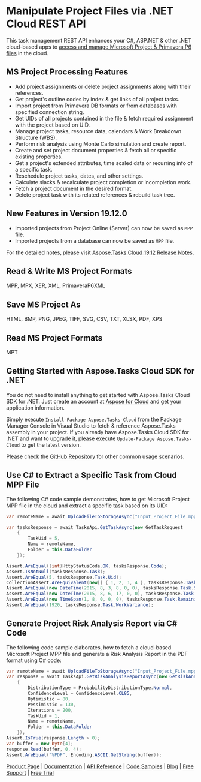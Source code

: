 # Manipulate Project Files via .NET Cloud REST API

This task management REST API enhances your C#, ASP.NET & other .NET cloud-based apps to [access and manage Microsoft Project & Primavera P6 files](https://products.aspose.cloud/tasks/net) in the cloud.

## MS Project Processing Features

- Add project assignments or delete project assignments along with their references.
- Get project's outline codes by index & get links of all project tasks.
- Import project from Primavera DB formats or from databases with specified connection string.
- Get UIDs of all projects contained in the file & fetch required assignment with the project based on UID.
- Manage project tasks, resource data, calendars & Work Breakdown Structure (WBS).
- Perform risk analysis using Monte Carlo simulation and create report.
- Create and set project document properties & fetch all or specific existing properties.
- Get a project's extended attributes, time scaled data or recurring info of a specific task.
- Reschedule project tasks, dates, and other settings.
- Calculate slacks & recalculate project completion or incompletion work.
- Fetch a project document in the desired format.
- Delete project task with its related references & rebuild task tree.

## New Features in Version 19.12.0

- Imported projects from Project Online (Server) can now be saved as `MPP` file.
- Imported projects from a database can now be saved as `MPP` file.

For the detailed notes, please visit [Aspose.Tasks Cloud 19.12 Release Notes](https://docs.aspose.cloud/display/taskscloud/Aspose.Tasks+Cloud+19.12+Release+Notes).

## Read & Write MS Project Formats

MPP, MPX, XER, XML, PrimaveraP6XML

## Save MS Project As

HTML, BMP, PNG, JPEG, TIFF, SVG, CSV, TXT, XLSX, PDF, XPS

## Read MS Project Formats

MPT

## Getting Started with Aspose.Tasks Cloud SDK for .NET

You do not need to install anything to get started with Aspose.Tasks Cloud SDK for .NET. Just create an account at [Aspose for Cloud](https://dashboard.aspose.cloud/#/apps) and get your application information.

Simply execute `Install-Package Aspose.Tasks-Cloud` from the Package Manager Console in Visual Studio to fetch & reference Aspose.Tasks assembly in your project. If you already have Aspose.Tasks Cloud SDK for .NET and want to upgrade it, please execute `Update-Package Aspose.Tasks-Cloud` to get the latest version.

Please check the [GitHub Repository](https://github.com/aspose-tasks-cloud/aspose-tasks-cloud-dotnet) for other common usage scenarios.

## Use C# to Extract a Specific Task from Cloud MPP File

The following C# code sample demonstrates, how to get Microsoft Project MPP file in the cloud and extract a specific task based on its UID:

```csharp
var remoteName = await UploadFileToStorageAsync("Input_Project_File.mpp");

var tasksResponse = await TasksApi.GetTaskAsync(new GetTaskRequest
    {
        TaskUid = 5,
        Name = remoteName,
        Folder = this.DataFolder
    });

Assert.AreEqual((int)HttpStatusCode.OK, tasksResponse.Code);
Assert.IsNotNull(tasksResponse.Task);
Assert.AreEqual(5, tasksResponse.Task.Uid);
CollectionAssert.AreEquivalent(new[] { 1, 2, 3, 4 }, tasksResponse.Task.SubtasksUids);
Assert.AreEqual(new DateTime(2015, 8, 3, 8, 0, 0), tasksResponse.Task.Start);
Assert.AreEqual(new DateTime(2015, 8, 6, 17, 0, 0), tasksResponse.Task.Finish);
Assert.AreEqual(new TimeSpan(1, 8, 0, 0, 0), tasksResponse.Task.RemainingWork);
Assert.AreEqual(1920, tasksResponse.Task.WorkVariance);
```

## Generate Project Risk Analysis Report via C# Code

The following code sample elaborates, how to fetch a cloud-based Microsoft Project MPP file and generate a Risk Analysis Report in the PDF format using C# code:

```csharp
var remoteName = await UploadFileToStorageAsync("Input_Project_File.mpp");
var response = await TasksApi.GetRiskAnalysisReportAsync(new GetRiskAnalysisReportRequest()
    {
        DistributionType = ProbabilityDistributionType.Normal,
        ConfidenceLevel = ConfidenceLevel.CL85,
        Optimistic = 80,
        Pessimistic = 130,
        Iterations = 200,
        TaskUid = 1,
        Name = remoteName,
        Folder = this.DataFolder
    });
Assert.IsTrue(response.Length > 0);
var buffer = new byte[4];
response.Read(buffer, 0, 4);
Assert.AreEqual("%PDF", Encoding.ASCII.GetString(buffer));
```

[Product Page](https://products.aspose.cloud/tasks/net) | [Documentation](https://docs.aspose.cloud/display/taskscloud/Home) | [API Reference](https://apireference.aspose.cloud/tasks/) | [Code Samples](https://github.com/aspose-tasks-cloud/aspose-tasks-cloud-dotnet) | [Blog](https://blog.aspose.cloud/category/tasks/) | [Free Support](https://forum.aspose.cloud/c/tasks) | [Free Trial](https://dashboard.aspose.cloud/#/apps)
